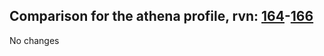 ## Comparison for the athena profile, rvn: [164](https://github.com/PRO100KatYT/FortniteProfileRevisions/tree/main/profiles/athena/164%20athena.json)-[166](https://github.com/PRO100KatYT/FortniteProfileRevisions/tree/main/profiles/athena/166%20athena.json)

No changes

